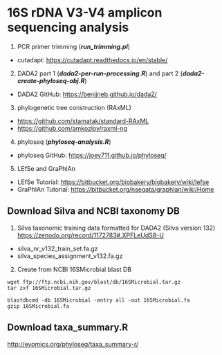# 16S rDNA V3-V4 amplicon sequencing analysis

1. PCR primer trimming (***run_trimming.pl***)
* cutadapt: https://cutadapt.readthedocs.io/en/stable/

2. DADA2 part 1 (***dada2-per-run-processing.R***) and part 2 (***dada2-create-phyloseq-obj.R***)
* DADA2 GitHub: https://benjjneb.github.io/dada2/

3. phylogenetic tree construction (RAxML)
* https://github.com/stamatak/standard-RAxML
* https://github.com/amkozlov/raxml-ng

4. phyloseq (***phyloseq-analysis.R***)
* phyloseq  GitHub: https://joey711.github.io/phyloseq/

5. LEfSe and GraPhlAn
* LEfSe Tutorial: https://bitbucket.org/biobakery/biobakery/wiki/lefse
* GraPhlAn Tutorial: https://bitbucket.org/nsegata/graphlan/wiki/Home

## Download Silva and NCBI taxonomy DB

1. Silva taxonomic training data formatted for DADA2 (Silva version 132)
https://zenodo.org/record/1172783#.XPFLeUdS8-U
* silva_nr_v132_train_set.fa.gz
* silva_species_assignment_v132.fa.gz

2. Create from NCBI 16SMicrobial blast DB
```
wget ftp://ftp.ncbi.nih.gov/blast/db/16SMicrobial.tar.gz
tar zxf 16SMicrobial.tar.gz

blastdbcmd -db 16SMicrobial -entry all -out 16SMicrobial.fa
gzip 16SMicrobial.fa
```

## Download taxa_summary.R
http://evomics.org/phyloseq/taxa_summary-r/
